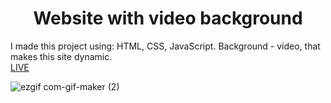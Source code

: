 <h1 align = "center">Website with video background</h1>


I made this project using: HTML, CSS, JavaScript. Background - video, that makes this site dynamic.<br>
<a href="https://vladyslavos.github.io/Website_with_video_background/#">LIVE</a>

![ezgif com-gif-maker (2)](https://user-images.githubusercontent.com/67589338/104092600-a3636a80-528d-11eb-8fc2-bd495ece1ef0.gif)












